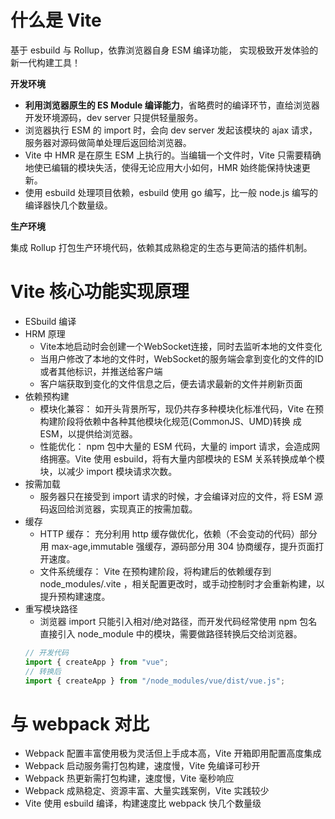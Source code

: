 # 什么是 Vite

基于 esbuild 与 Rollup，依靠浏览器自身 ESM 编译功能， 实现极致开发体验的新一代构建工具！

**开发环境**

- **利用浏览器原生的 ES Module 编译能力**，省略费时的编译环节，直给浏览器开发环境源码，dev server 只提供轻量服务。
- 浏览器执行 ESM 的 import 时，会向 dev server 发起该模块的 ajax 请求，服务器对源码做简单处理后返回给浏览器。
- Vite 中 HMR 是在原生 ESM 上执行的。当编辑一个文件时，Vite 只需要精确地使已编辑的模块失活，使得无论应用大小如何，HMR 始终能保持快速更新。
- 使用 esbuild 处理项目依赖，esbuild 使用 go 编写，比一般 node.js 编写的编译器快几个数量级。

**生产环境**

集成 Rollup 打包生产环境代码，依赖其成熟稳定的生态与更简洁的插件机制。

# Vite 核心功能实现原理

- ESbuild 编译
- HRM 原理
  - Vite本地启动时会创建一个WebSocket连接，同时去监听本地的文件变化
  - 当用户修改了本地的文件时，WebSocket的服务端会拿到变化的文件的ID或者其他标识，并推送给客户端
  - 客户端获取到变化的文件信息之后，便去请求最新的文件并刷新页面
- 依赖预构建
  - 模块化兼容： 如开头背景所写，现仍共存多种模块化标准代码，Vite 在预构建阶段将依赖中各种其他模块化规范(CommonJS、UMD)转换 成 ESM，以提供给浏览器。
  - 性能优化： npm 包中大量的 ESM 代码，大量的 import 请求，会造成网络拥塞。Vite 使用 esbuild，将有大量内部模块的 ESM 关系转换成单个模块，以减少 import 模块请求次数。
- 按需加载
  - 服务器只在接受到 import 请求的时候，才会编译对应的文件，将 ESM 源码返回给浏览器，实现真正的按需加载。
- 缓存
  - HTTP 缓存： 充分利用 http 缓存做优化，依赖（不会变动的代码）部分用 max-age,immutable 强缓存，源码部分用 304 协商缓存，提升页面打开速度。
  - 文件系统缓存： Vite 在预构建阶段，将构建后的依赖缓存到 node_modules/.vite ，相关配置更改时，或手动控制时才会重新构建，以提升预构建速度。
- 重写模块路径
  - 浏览器 import 只能引入相对/绝对路径，而开发代码经常使用 npm 包名直接引入 node_module 中的模块，需要做路径转换后交给浏览器。
  ```js
  // 开发代码
  import { createApp } from "vue";
  // 转换后
  import { createApp } from "/node_modules/vue/dist/vue.js";
  ```

# 与 webpack 对比

- Webpack 配置丰富使用极为灵活但上手成本高，Vite 开箱即用配置高度集成
- Webpack 启动服务需打包构建，速度慢，Vite 免编译可秒开
- Webpack 热更新需打包构建，速度慢，Vite 毫秒响应
- Webpack 成熟稳定、资源丰富、大量实践案例，Vite 实践较少
- Vite 使用 esbuild 编译，构建速度比 webpack 快几个数量级
